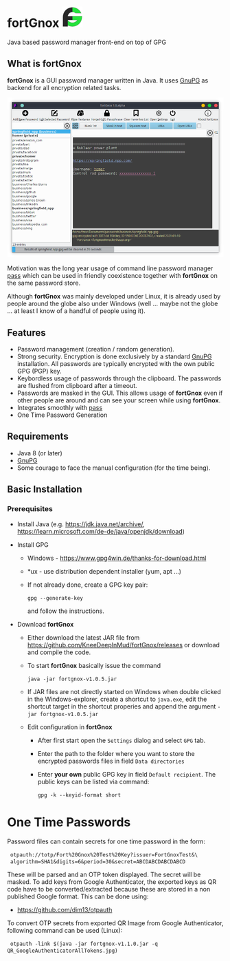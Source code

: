 
# fortGnox  ![Logo](https://raw.githubusercontent.com/KneeDeepInMud/fortGnox/master/src/main/resources/org/mockenhaupt/fortgnox/fortGnox48.png "fortGnox Logo")

Java based password manager front-end on top of GPG




## What is **fortGnox**

__fortGnox__ is a GUI password manager written in Java. It uses [GnuPG](https://gnupg.org/) as backend for all encryption related tasks.

![Screenshot](https://raw.githubusercontent.com/KneeDeepInMud/fortGnox/master/resources/fortGnox_Screenshot.png "fortGnox screenshot")

Motivation was the long year usage of command line password manager [pass](https://www.passwordstore.org/) which can be used in friendly coexistence together with __fortGnox__ on the same password store.

Although __fortGnox__ was mainly developed under Linux, it is already used by people around the globe also under Windows (well ... maybe not the globe ... at least I know of a handful of people using it).

## Features ##
- Password management (creation / random generation).
- Strong security. Encryption is done exclusively by a standard [GnuPG](https://gnupg.org/) installation. All passwords are typically encrypted with the own public GPG (PGP) key.
- Keybordless usage of passwords through the clipboard. The passwords are flushed from clipboard after a timeout.
- Passwords are masked in the GUI. This allows usage of __fortGnox__ even if other people are around and can see your screen while using __fortGnox__.
- Integrates smoothly with [pass](https://www.passwordstore.org/)
- One Time Password Generation

## Requirements ##

- Java 8 (or later)
- [GnuPG](https://gnupg.org/)
- Some courage to face the manual configuration (for the time being).


## Basic Installation ##

### Prerequisites
- Install Java (e.g. https://jdk.java.net/archive/, https://learn.microsoft.com/de-de/java/openjdk/download)
- Install GPG
    - Windows - https://www.gpg4win.de/thanks-for-download.html
    - *ux - use distribution dependent installer (yum, apt ...)
    - If not already done, create a GPG key pair:

          gpg --generate-key

      and follow the instructions.

- Download __fortGnox__

    - Either download the latest JAR file from https://github.com/KneeDeepInMud/fortGnox/releases or download and compile the code.

    - To start  __fortGnox__ basically issue the command

          java -jar fortgnox-v1.0.5.jar

    - If JAR files are not directly started on Windows when double clicked in the Windows-explorer, create a shortcut to `java.exe`, edit the shortcut target in the shortcut properies and append the argument `-jar fortgnox-v1.0.5.jar`

    - Edit configuration in __fortGnox__
        - After first start open the `Settings` dialog and select `GPG` tab.
        - Enter the path to the folder where you want to store the encrypted passwords files in field `Data directories`
        - Enter **your own** public GPG key in field `Default recipient`. The public keys can be listed via command:

              gpg -k --keyid-format short


# One Time Passwords

Password files can contain secrets for one time password in the form:
    
     otpauth://totp/Fort%20Gnox%20Test%20Key?issuer=FortGnoxTest&\
     algorithm=SHA1&digits=6&period=30&secret=ABCDABCDABCDABCD

These will be parsed and an OTP token displayed. The secret will be masked.
To add keys from Google Authenticator, the exported keys as QR code have to be
converted/extracted because these are stored in a non published Google format.
This can be done using:

 - https://github.com/dim13/otpauth

To convert OTP secrets from exported QR Image from Google Authenticator, following
command can be used (Linux):

     otpauth -link $(java -jar fortgnox-v1.1.0.jar -q QR_GoogleAuthenticatorAllTokens.jpg)
